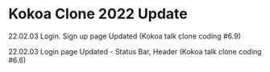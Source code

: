 # Kokoa Clone 2022 Update

22.02.03 Login. Sign up page Updated
(Kokoa talk clone coding #6.9)

22.02.03 Login page Updated - Status Bar, Header
(Kokoa talk clone coding #6.6)
